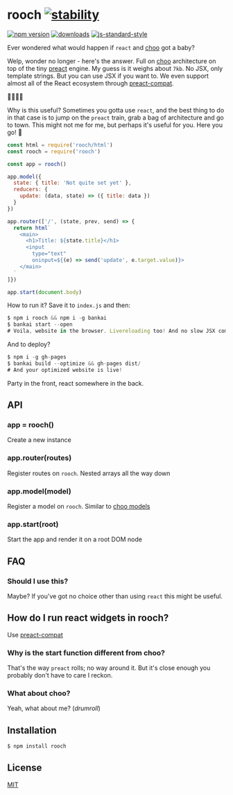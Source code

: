 # rooch [![stability][0]][1]
[![npm version][2]][3] [![downloads][8]][9] [![js-standard-style][10]][11]

Ever wondered what would happen if `react` and [choo][choo] got a baby?

Welp, wonder no longer - here's the answer. Full on
[choo](https://github.com/yoshuawuyts/choo) architecture on top of the tiny
[preact](https://github.com/developit/preact) engine. My guess is it weighs
about `7kb`. No JSX, only template strings. But you can use JSX if you want to.
We even support almost all of the React ecosystem through
[preact-compat](https://github.com/developit/preact-compat).

🎉🎉🎉🎉

Why is this useful? Sometimes you gotta use `react`, and the best thing to do
in that case is to jump on the `preact` train, grab a bag of architecture and
go to town. This might not me for me, but perhaps it's useful for you. Here you
go! 🎁

```js
const html = require('rooch/html')
const rooch = require('rooch')

const app = rooch()

app.model({
  state: { title: 'Not quite set yet' },
  reducers: {
    update: (data, state) => ({ title: data })
  }
})

app.router(['/', (state, prev, send) => {
  return html`
    <main>
      <h1>Title: ${state.title}</h1>
      <input
        type="text"
        oninput=${(e) => send('update', e.target.value)}>
    </main>
  `
]})

app.start(document.body)
```
How to run it? Save it to `index.js` and then:
```js
$ npm i rooch && npm i -g bankai
$ bankai start --open
# Voila, website in the browser. Livereloading too! And no slow JSX compilation
```

And to deploy?
```js
$ npm i -g gh-pages
$ bankai build --optimize && gh-pages dist/
# And your optimized website is live!
```

Party in the front, react somewhere in the back.

## API
### app = rooch()
Create a new instance

### app.router(routes)
Register routes on `rooch`. Nested arrays all the way down

### app.model(model)
Register a model on `rooch`. Similar to [choo
models](https://github.com/yoshuawuyts/choo#models)

### app.start(root)
Start the app and render it on a root DOM node

## FAQ
### Should I use this?
Maybe? If you've got no choice other than using `react` this might be useful.

## How do I run react widgets in rooch?
Use [preact-compat](https://github.com/developit/preact-compat)

### Why is the start function different from choo?
That's the way `preact` rolls; no way around it. But it's close enough you
probably don't have to care I reckon.

### What about choo?
Yeah, what about me? (_drumroll_)

## Installation
```sh
$ npm install rooch
```

## License
[MIT](https://tldrlegal.com/license/mit-license)

[choo]: https://github.com/yoshuawuyts/choo
[0]: https://img.shields.io/badge/stability-experimental-orange.svg?style=flat-square
[1]: https://nodejs.org/api/documentation.html#documentation_stability_index
[2]: https://img.shields.io/npm/v/rooch.svg?style=flat-square
[3]: https://npmjs.org/package/rooch
[4]: https://img.shields.io/travis/yoshuawuyts/rooch/master.svg?style=flat-square
[5]: https://travis-ci.org/yoshuawuyts/rooch
[6]: https://img.shields.io/codecov/c/github/yoshuawuyts/rooch/master.svg?style=flat-square
[7]: https://codecov.io/github/yoshuawuyts/rooch
[8]: http://img.shields.io/npm/dm/rooch.svg?style=flat-square
[9]: https://npmjs.org/package/rooch
[10]: https://img.shields.io/badge/code%20style-standard-brightgreen.svg?style=flat-square
[11]: https://github.com/feross/standard
